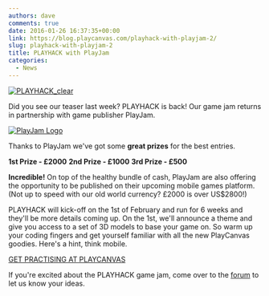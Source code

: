 ```yaml
---
authors: dave
comments: true
date: 2016-01-26 16:37:35+00:00
link: https://blog.playcanvas.com/playhack-with-playjam-2/
slug: playhack-with-playjam-2
title: PLAYHACK with PlayJam
categories:
  - News
---
```


[![PLAYHACK_clear](/img/PLAYHACK_clear.png)](/img/PLAYHACK_clear.png)

Did you see our teaser last week? PLAYHACK is back! Our game jam returns in partnership with game publisher PlayJam.

[![PlayJam Logo](/img/playjam-logo.png)](/img/playjam-logo.png)

Thanks to PlayJam we've got some **great prizes** for the best entries.

**1st Prize - £2000**
**2nd Prize - £1000**
**3rd Prize - £500**

**Incredible!** On top of the healthy bundle of cash, PlayJam are also offering the opportunity to be published on their upcoming mobile games platform. (Not up to speed with our old world currency? £2000 is over US$2800!)

PLAYHACK will kick-off on the 1st of February and run for 6 weeks and they'll be more details coming up. On the 1st, we'll announce a theme and give you access to a set of 3D models to base your game on. So warm up your coding fingers and get yourself familiar with all the new PlayCanvas goodies. Here's a hint, think mobile.

[GET PRACTISING AT PLAYCANVAS](https://playcanvas.com/)

If you're excited about the PLAYHACK game jam, come over to the [forum](https://forum.playcanvas.com) to let us know your ideas.
